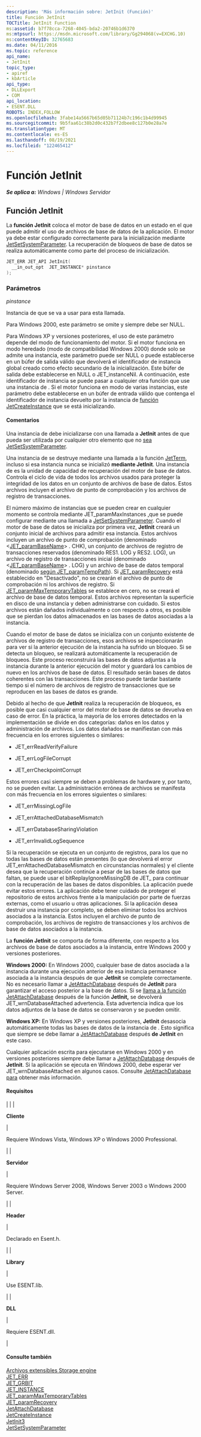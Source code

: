 ```yaml
---
description: 'Más información sobre: JetInit (Función)'
title: Función JetInit
TOCTitle: JetInit Function
ms:assetid: b7f78cca-7268-4045-bda2-20746b1d6370
ms:mtpsurl: https://msdn.microsoft.com/library/Gg294068(v=EXCHG.10)
ms:contentKeyID: 32765683
ms.date: 04/11/2016
ms.topic: reference
api_name:
- JetInit
topic_type:
- apiref
- kbArticle
api_type:
- DLLExport
- COM
api_location:
- ESENT.DLL
ROBOTS: INDEX,FOLLOW
ms.openlocfilehash: 3fabe14a5667b65d05b71124b7c196c1b4d99945
ms.sourcegitcommit: 9b5faa61c38b2d0c432b7f2dbee8c127b0e28a7e
ms.translationtype: MT
ms.contentlocale: es-ES
ms.lasthandoff: 08/19/2021
ms.locfileid: "122465412"
---
```

# <a name="jetinit-function"></a>Función JetInit


_**Se aplica a:** Windows | Windows Servidor_

## <a name="jetinit-function"></a>Función JetInit

La **función JetInit** coloca el motor de base de datos en un estado en el que puede admitir el uso de archivos de base de datos de la aplicación. El motor ya debe estar configurado correctamente para la inicialización mediante [JetSetSystemParameter](./jetsetsystemparameter-function.md). La recuperación de bloqueos de base de datos se realiza automáticamente como parte del proceso de inicialización.

```cpp
JET_ERR JET_API JetInit(
  __in_out_opt  JET_INSTANCE* pinstance
);
```

### <a name="parameters"></a>Parámetros

*pinstance*

Instancia de que se va a usar para esta llamada.

Para Windows 2000, este parámetro se omite y siempre debe ser NULL.

Para Windows XP y versiones posteriores, el uso de este parámetro depende del modo de funcionamiento del motor. Si el motor funciona en modo heredado (modo de compatibilidad Windows 2000) donde solo se admite una instancia, este parámetro puede ser NULL o puede establecerse en un búfer de salida válido que devolverá el identificador de instancia global creado como efecto secundario de la inicialización. Este búfer de salida debe establecerse en NULL o JET_instanceNil. A continuación, este identificador de instancia se puede pasar a cualquier otra función que use una instancia de . Si el motor funciona en modo de varias instancias, este parámetro debe establecerse en un búfer de entrada válido que contenga el identificador de instancia devuelto por la instancia de [función JetCreateInstance](./jetcreateinstance-function.md) que se está inicializando.


#### <a name="remarks"></a>Comentarios

Una instancia de debe inicializarse con una llamada a **JetInit** antes de que pueda ser utilizada por cualquier otro elemento que no [sea JetSetSystemParameter](./jetsetsystemparameter-function.md).

Una instancia de se destruye mediante una llamada a la función [JetTerm,](./jetterm-function.md) incluso si esa instancia nunca se inicializó **mediante JetInit**. Una instancia de es la unidad de capacidad de recuperación del motor de base de datos. Controla el ciclo de vida de todos los archivos usados para proteger la integridad de los datos en un conjunto de archivos de base de datos. Estos archivos incluyen el archivo de punto de comprobación y los archivos de registro de transacciones.

El número máximo de instancias que se pueden crear en cualquier momento se controla mediante JET_paramMaxInstances [,](./resource-parameters.md)que se puede configurar mediante una llamada a [JetSetSystemParameter](./jetsetsystemparameter-function.md). Cuando el motor de base de datos se inicializa por primera vez, **JetInit** creará un conjunto inicial de archivos para admitir esa instancia. Estos archivos incluyen un archivo de punto de comprobación (denominado \<[JET_paramBaseName](./transaction-log-parameters.md)\> . CHK), un conjunto de archivos de registro de transacciones reservados (denominado RES1. LOG y RES2. LOG), un archivo de registro de transacciones inicial (denominado \<[JET_paramBaseName](./transaction-log-parameters.md)\> . LOG) y un archivo de base de datos temporal (denominado [según JET_paramTempPath](./temporary-database-parameters.md)). Si [JET_paramRecovery](./transaction-log-parameters.md) está establecido en "Desactivado", no se crearán el archivo de punto de comprobación ni los archivos de registro. Si [JET_paramMaxTemporaryTables](./temporary-database-parameters.md) se establece en cero, no se creará el archivo de base de datos temporal. Estos archivos representan la superficie en disco de una instancia y deben administrarse con cuidado. Si estos archivos están dañados individualmente o con respecto a otros, es posible que se pierdan los datos almacenados en las bases de datos asociadas a la instancia.

Cuando el motor de base de datos se inicializa con un conjunto existente de archivos de registro de transacciones, esos archivos se inspeccionarán para ver si la anterior ejecución de la instancia ha sufrido un bloqueo. Si se detecta un bloqueo, se realizará automáticamente la recuperación de bloqueos. Este proceso reconstruirá las bases de datos adjuntas a la instancia durante la anterior ejecución del motor y guardará los cambios de nuevo en los archivos de base de datos. El resultado serán bases de datos coherentes con las transacciones. Este proceso puede tardar bastante tiempo si el número de archivos de registro de transacciones que se reproducen en las bases de datos es grande.

Debido al hecho de que **JetInit** realiza la recuperación de bloqueos, es posible que casi cualquier error del motor de base de datos se devuelva en caso de error. En la práctica, la mayoría de los errores detectados en la implementación se divide en dos categorías: daños en los datos y administración de archivos. Los datos dañados se manifiestan con más frecuencia en los errores siguientes o similares:

  - JET_errReadVerifyFailure

  - JET_errLogFileCorrupt

  - JET_errCheckpointCorrupt

Estos errores casi siempre se deben a problemas de hardware y, por tanto, no se pueden evitar. La administración errónea de archivos se manifesta con más frecuencia en los errores siguientes o similares:

  - JET_errMissingLogFile

  - JET_errAttachedDatabaseMismatch

  - JET_errDatabaseSharingViolation

  - JET_errInvalidLogSequence

Si la recuperación se ejecuta en un conjunto de registros, para los que no todas las bases de datos están presentes (lo que devolverá el error JET_errAttachedDatabaseMismatch en circunstancias normales) y el cliente desea que la recuperación continúe a pesar de las bases de datos que faltan, se puede usar el bitReplayIgnoreMissingDB de JET_ para continuar con la recuperación de las bases de datos disponibles. La aplicación puede evitar estos errores. La aplicación debe tener cuidado de proteger el repositorio de estos archivos frente a la manipulación por parte de fuerzas externas, como el usuario u otras aplicaciones. Si la aplicación desea destruir una instancia por completo, se deben eliminar todos los archivos asociados a la instancia. Estos incluyen el archivo de punto de comprobación, los archivos de registro de transacciones y los archivos de base de datos asociados a la instancia.

La **función JetInit** se comporta de forma diferente, con respecto a los archivos de base de datos asociados a la instancia, entre Windows 2000 y versiones posteriores.

**Windows 2000:**  En Windows 2000, cualquier base de datos asociada a la instancia durante una ejecución anterior de esa instancia permanece asociada a la instancia después de que **JetInit** se complete correctamente. No es necesario llamar a [JetAttachDatabase](./jetattachdatabase-function.md) después de **JetInit** para garantizar el acceso posterior a la base de datos. Si se [llama a la función JetAttachDatabase](./jetattachdatabase-function.md) después de la función **JetInit,** se devolverá JET_wrnDatabaseAttached advertencia. Esta advertencia indica que los datos adjuntos de la base de datos se conservaron y se pueden omitir.

**Windows XP:**  En Windows XP y versiones posteriores, **JetInit** desasocia automáticamente todas las bases de datos de la instancia de . Esto significa que siempre se debe llamar a [JetAttachDatabase](./jetattachdatabase-function.md) después **de JetInit** en este caso.

Cualquier aplicación escrita para ejecutarse en Windows 2000 y en versiones posteriores siempre debe llamar a [JetAttachDatabase](./jetattachdatabase-function.md) después de **JetInit**. Si la aplicación se ejecuta en Windows 2000, debe esperar ver JET_wrnDatabaseAttached en algunos casos. Consulte [JetAttachDatabase para](./jetattachdatabase-function.md) obtener más información.

#### <a name="requirements"></a>Requisitos


| | | <p><strong>Cliente</strong></p> | <p>Requiere Windows Vista, Windows XP o Windows 2000 Professional.</p> | | <p><strong>Servidor</strong></p> | <p>Requiere Windows Server 2008, Windows Server 2003 o Windows 2000 Server.</p> | | <p><strong>Header</strong></p> | <p>Declarado en Esent.h.</p> | | <p><strong>Library</strong></p> | <p>Use ESENT.lib.</p> | | <p><strong>DLL</strong></p> | <p>Requiere ESENT.dll.</p> | 



#### <a name="see-also"></a>Consulte también

[Archivos extensibles Storage engine](./extensible-storage-engine-files.md)  
[JET_ERR](./jet-err.md)  
[JET_GRBIT](./jet-grbit.md)  
[JET_INSTANCE](./jet-instance.md)  
[JET_paramMaxTemporaryTables](./temporary-database-parameters.md)  
[JET_paramRecovery](./transaction-log-parameters.md)  
[JetAttachDatabase](./jetattachdatabase-function.md)  
[JetCreateInstance](./jetcreateinstance-function.md)  
[JetInit3](./jetinit3-function.md)  
[JetSetSystemParameter](./jetsetsystemparameter-function.md)
